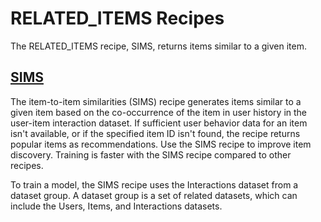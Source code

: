# RELATED\_ITEMS Recipes<a name="related-items-recipes"></a>

 The RELATED\_ITEMS recipe, SIMS, returns items similar to a given item\. 

## [SIMS](native-recipe-sims.md)<a name="sims-overview"></a>

The item\-to\-item similarities \(SIMS\) recipe generates items similar to a given item based on the co\-occurrence of the item in user history in the user\-item interaction dataset\. If sufficient user behavior data for an item isn't available, or if the specified item ID isn't found, the recipe returns popular items as recommendations\. Use the SIMS recipe to improve item discovery\. Training is faster with the SIMS recipe compared to other recipes\.

To train a model, the SIMS recipe uses the Interactions dataset from a dataset group\. A dataset group is a set of related datasets, which can include the Users, Items, and Interactions datasets\.